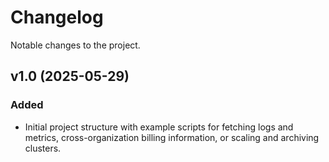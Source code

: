 # Changelog

Notable changes to the project.

## v1.0 (2025-05-29)
### Added
- Initial project structure with example scripts for fetching logs and
  metrics, cross-organization billing information, or scaling and archiving
  clusters.

